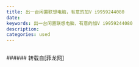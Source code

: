 ```yaml
---
title: 出一台闲置联想电脑，有意的加V i9959244080
date: 
keywords: 出一台闲置联想电脑，有意的加V i9959244080
description: 
categories: used
---
```

<td class="t_f" id="postmessage_1407675">

<img alt="" border="0" class="zoom" data-cf-modified-730e0c44a6a6e911aed295b4-="" file="http://www.flw.ph/data/appbyme/upload/image/201806/10/yq4tPcDvo6Pi.jpg" id="aimg_J7sHS" lazyloadthumb="1" onclick="" onmouseover="" src="http://www.flw.ph/data/appbyme/upload/image/201806/10/yq4tPcDvo6Pi.jpg"/><br/>
</td>
###### 转载自[菲龙网]